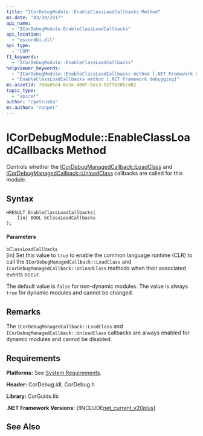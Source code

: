 ```yaml
---
title: "ICorDebugModule::EnableClassLoadCallbacks Method"
ms.date: "03/30/2017"
api_name: 
  - "ICorDebugModule.EnableClassLoadCallbacks"
api_location: 
  - "mscordbi.dll"
api_type: 
  - "COM"
f1_keywords: 
  - "ICorDebugModule::EnableClassLoadCallbacks"
helpviewer_keywords: 
  - "ICorDebugModule::EnableClassLoadCallbacks method [.NET Framework debugging]"
  - "EnableClassLoadCallbacks method [.NET Framework debugging]"
ms.assetid: 78dad5e4-8e2e-400f-bec3-92ff0205cd82
topic_type: 
  - "apiref"
author: "rpetrusha"
ms.author: "ronpet"
---
```

# ICorDebugModule::EnableClassLoadCallbacks Method
Controls whether the [ICorDebugManagedCallback::LoadClass](../../../../docs/framework/unmanaged-api/debugging/icordebugmanagedcallback-loadclass-method.md) and [ICorDebugManagedCallback::UnloadClass](../../../../docs/framework/unmanaged-api/debugging/icordebugmanagedcallback-unloadclass-method.md) callbacks are called for this module.  
  
## Syntax  
  
```  
HRESULT EnableClassLoadCallbacks(  
    [in] BOOL bClassLoadCallbacks  
);  
```  
  
#### Parameters  
 `bClassLoadCallbacks`  
 [in] Set this value to `true` to enable the common language runtime (CLR) to call the `ICorDebugManagedCallback::LoadClass` and `ICorDebugManagedCallback::UnloadClass` methods when their associated events occur.  
  
 The default value is `false` for non-dynamic modules. The value is always `true` for dynamic modules and cannot be changed.  
  
## Remarks  
 The `ICorDebugManagedCallback::LoadClass` and `ICorDebugManagedCallback::UnloadClass` callbacks are always enabled for dynamic modules and cannot be disabled.  
  
## Requirements  
 **Platforms:** See [System Requirements](../../../../docs/framework/get-started/system-requirements.md).  
  
 **Header:** CorDebug.idl, CorDebug.h  
  
 **Library:** CorGuids.lib  
  
 **.NET Framework Versions:** [!INCLUDE[net_current_v20plus](../../../../includes/net-current-v20plus-md.md)]  
  
## See Also  
    
 
